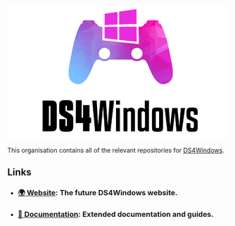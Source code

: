 <p align="center">
  <img src="assets/ds4windows-logo.png" alt="DS4Windows Logo" />
</p>

This organisation contains all of the relevant repositories for [DS4Windows](https://ds4windows.app/).

## Links

- ### [🌍 Website](https://ds4windows.app/): The future DS4Windows website.
- ### [📖 Documentation](https://docs.ds4windows.app/): Extended documentation and guides.
